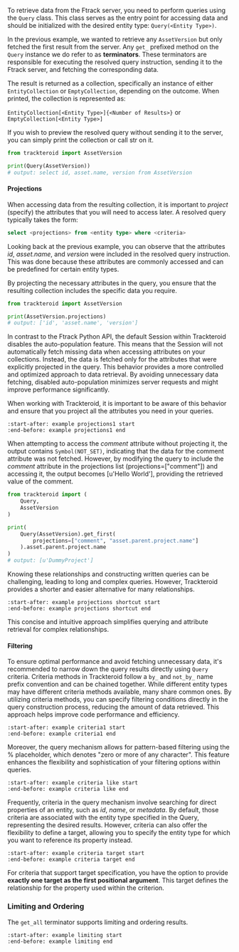To retrieve data from the Ftrack server, you need to perform queries using the `Query` class. This class serves as the entry point for accessing data and should be initialized with the desired entity type: `Query(<Entity Type>)`.

In the previous example, we wanted to retrieve any `AssetVersion` but only fetched the first result from the server. Any `get_` prefixed method on the `Query` instance we do refer to as **terminators**. 
These terminators are responsible for executing the resolved query instruction, sending it to the Ftrack server, and fetching the corresponding data. 

The result is returned as a collection, specifically an instance of either `EntityCollection` or `EmptyCollection`, depending on the outcome. When printed, the collection is represented as:

`EntityCollection[<Entity Type>]{<Number of Results>}` or `EmptyCollection[<Entity Type>]`

If you wish to preview the resolved query without sending it to the server, you can simply print the collection or call str on it.

```python
from trackteroid import AssetVersion

print(Query(AssetVersion))
# output: select id, asset.name, version from AssetVersion
```

#### Projections

When accessing data from the resulting collection, it is important to _project_ (specify) the attributes that you will need to access later. 
A resolved query typically takes the form:

```sql
select <projections> from <entity type> where <criteria>
```

Looking back at the previous example, you can observe that the attributes _id_, _asset.name_, and _version_ were included in the resolved query instruction. 
This was done because these attributes are commonly accessed and can be predefined for certain entity types.

By projecting the necessary attributes in the query, you ensure that the resulting collection includes the specific data you require.

```python
from trackteroid import AssetVersion

print(AssetVersion.projections)
# output: ['id', 'asset.name', 'version']
```
In contrast to the Ftrack Python API, the default Session within Trackteroid disables the auto-population feature. This means that the Session will not automatically fetch missing data when accessing attributes on your collections. Instead, the data is fetched only for the attributes that were explicitly projected in the query.
This behavior provides a more controlled and optimized approach to data retrieval. By avoiding unnecessary data fetching, disabled auto-population minimizes server requests and might improve performance significantly. 

When working with Trackteroid, it is important to be aware of this behavior and ensure that you project all the attributes you need in your queries. 

```{include} query/examples.md
:start-after: example projections1 start
:end-before: example projections1 end
```
When attempting to access the _comment_ attribute without projecting it, the output contains `Symbol(NOT_SET)`, indicating that the data for the comment attribute was not fetched.
However, by modifying the query to include the _comment_ attribute in the projections list (projections=["comment"]) and accessing it, the output becomes [u'Hello World'], providing the retrieved value of the comment.

```python
from trackteroid import (
    Query,
    AssetVersion
)

print(
    Query(AssetVersion).get_first(
        projections=["comment", "asset.parent.project.name"]
    ).asset.parent.project.name
)
# output: [u'DummyProject']
```
Knowing these relationships and constructing written queries can be challenging, leading to long and complex queries. However, Trackteroid provides a shorter and easier alternative for many relationships.
```{include} query/examples.md
:start-after: example projections shortcut start
:end-before: example projections shortcut end
```

This concise and intuitive approach simplifies querying and attribute retrieval for complex relationships.

#### Filtering

To ensure optimal performance and avoid fetching unnecessary data, it's recommended to narrow down the query results directly using `Query` criteria. Criteria methods in Trackteroid follow a `by_` and `not_by_` name prefix convention and can be chained together. While different entity types may have different criteria methods available, many share common ones.
By utilizing criteria methods, you can specify filtering conditions directly in the query construction process, reducing the amount of data retrieved. This approach helps improve code performance and efficiency.

```{include} query/examples.md
:start-after: example criteria1 start
:end-before: example criteria1 end
```

Moreover, the query mechanism allows for pattern-based filtering using the % placeholder, which denotes "zero or more of any character". This feature enhances the flexibility and sophistication of your filtering options within queries.
```{include} query/examples.md
:start-after: example criteria like start
:end-before: example criteria like end
```

Frequently, criteria in the query mechanism involve searching for direct properties of an entity, such as _id_, _name_, or _metadata_. By default, those criteria are associated with the entity type specified in the Query, representing the desired results. However, criteria can also offer the flexibility to define a target, allowing you to specify the entity type for which you want to reference its property instead.
```{include} query/examples.md
:start-after: example criteria target start
:end-before: example criteria target end
```

For criteria that support target specification, you have the option to provide **exactly one target as the first positional argument**. This target defines the relationship for the property used within the criterion.

### Limiting and Ordering

The `get_all` terminator supports limiting and ordering results.

```{include} query/examples.md
:start-after: example limiting start
:end-before: example limiting end
```